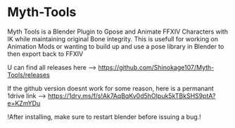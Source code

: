 # Myth-Tools

Myth Tools is a Blender Plugin to Gpose and Animate FFXIV Characters with IK while maintaining original Bone integrity.
This is usefull for working on Animation Mods or wanting to build up and use a pose library in Blender to then export back to FFXIV

U can find all releases here
--> https://github.com/Shinokage107/Myth-Tools/releases

If the github version doesnt work for some reason, here is a permanant 1drive link
--> https://1drv.ms/f/s!Ak7AqBqKv0d5hOIpuk5kTBkSHS9ptA?e=KZmYDu

!After installing, make sure to restart blender before issuing a bug.!
